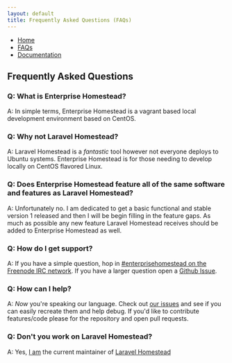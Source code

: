 ```yaml
---
layout: default
title: Frequently Asked Questions (FAQs)
---
```

<ul class="nav">
    <li><a href="/">Home</a></li>
    <li><a href="/frequently-asked-questions">FAQs</a></li>
    <li><a href="/docs">Documentation</a></li>
</ul>

## Frequently Asked Questions

### Q: What is Enterprise Homestead?

A: In simple terms, Enterprise Homestead is a vagrant based local development environment based on CentOS.

### Q: Why not Laravel Homestead?

A: Laravel Homestead is a _fantastic_ tool however not everyone deploys to Ubuntu systems. Enterprise Homestead is for those needing to develop locally on CentOS flavored Linux.

### Q: Does Enterprise Homestead feature all of the same software and features as Laravel Homestead?

A: Unfortunately no. I am dedicated to get a basic functional and stable version 1 released and then I will be begin filling in the feature gaps.  As much as possible any new feature Laravel Homestead receives should be added to Enterprise Homestead as well.

### Q: How do I get support?

A: If you have a simple question, hop in [#enterprisehomestead on the Freenode IRC network](https://webchat.freenode.net/?channels=#enterprisehomestead). If you have a larger question open a [Github Issue](https://github.com/svpernova09/enterprisehomestead).

### Q: How can I help?

A: _Now_ you're speaking our language. Check out [our issues](https://github.com/svpernova09/enterprisehomestead/issues) and see if you can easily recreate them and help debug. If you'd like to contribute features/code please for the repository and open pull requests.

### Q: Don't you work on Laravel Homestead?

A: Yes, [I am](https://github.com/svpernova09) the current maintainer of [Laravel Homestead](https://github.com/laravel/homestead)